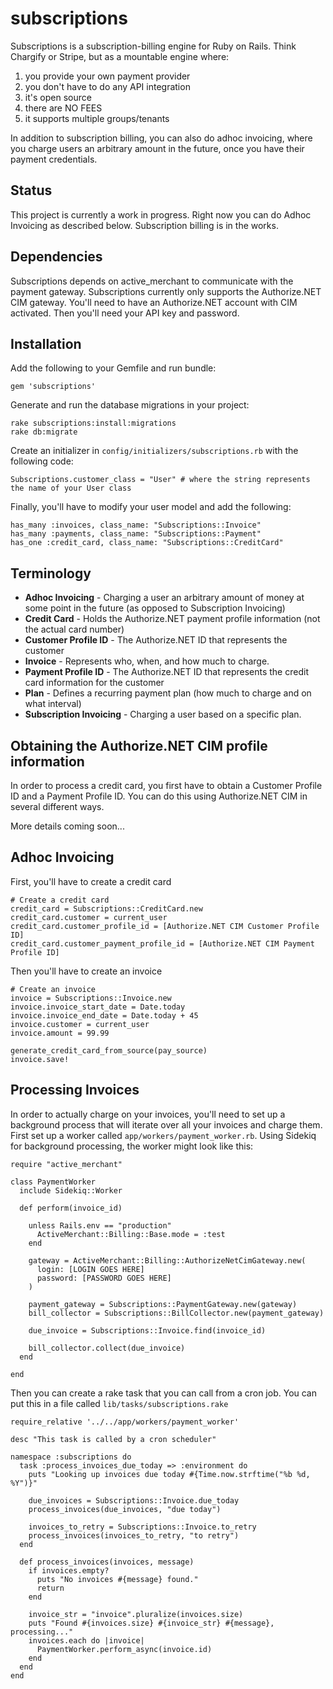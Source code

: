 subscriptions
=============

Subscriptions is a subscription-billing engine for Ruby on Rails. Think Chargify or Stripe, but as a mountable engine where:

1. you provide your own payment provider
2. you don't have to do any API integration
3. it's open source
4. there are NO FEES
5. it supports multiple groups/tenants

In addition to subscription billing, you can also do adhoc invoicing, where you charge users an arbitrary amount in the
future, once you have their payment credentials.

Status
------

This project is currently a work in progress. Right now you can do Adhoc Invoicing as described below. Subscription billing
is in the works.

Dependencies
------------

Subscriptions depends on active_merchant to communicate with the payment gateway. Subscriptions currently only supports the 
Authorize.NET CIM gateway. You'll need to have an Authorize.NET account with CIM activated. Then you'll need your API key 
and password.

Installation
------------

Add the following to your Gemfile and run bundle:

```gem 'subscriptions'```

Generate and run the database migrations in your project:

```
rake subscriptions:install:migrations
rake db:migrate
```

Create an initializer in ```config/initializers/subscriptions.rb``` with the following code:

```
Subscriptions.customer_class = "User" # where the string represents the name of your User class
```

Finally, you'll have to modify your user model and add the following:

```
has_many :invoices, class_name: "Subscriptions::Invoice"
has_many :payments, class_name: "Subscriptions::Payment"
has_one :credit_card, class_name: "Subscriptions::CreditCard"
```



Terminology
-----------
- **Adhoc Invoicing** - Charging a user an arbitrary amount of money at some point in the future (as opposed to Subscription Invoicing)
- **Credit Card** - Holds the Authorize.NET payment profile information (not the actual card number)
- **Customer Profile ID** - The Authorize.NET ID that represents the customer
- **Invoice** - Represents who, when, and how much to charge.
- **Payment Profile ID** - The Authorize.NET ID that represents the credit card information for the customer
- **Plan** - Defines a recurring payment plan (how much to charge and on what interval)
- **Subscription Invoicing** - Charging a user based on a specific plan.


Obtaining the Authorize.NET CIM profile information
---------------------------------------------------

In order to process a credit card, you first have to obtain a Customer Profile ID and a Payment Profile ID. You can
do this using Authorize.NET CIM in several different ways.

More details coming soon...


Adhoc Invoicing
---------------

First, you'll have to create a credit card
```
# Create a credit card
credit_card = Subscriptions::CreditCard.new
credit_card.customer = current_user
credit_card.customer_profile_id = [Authorize.NET CIM Customer Profile ID]
credit_card.customer_payment_profile_id = [Authorize.NET CIM Payment Profile ID]
```

Then you'll have to create an invoice
```
# Create an invoice
invoice = Subscriptions::Invoice.new
invoice.invoice_start_date = Date.today
invoice.invoice_end_date = Date.today + 45
invoice.customer = current_user
invoice.amount = 99.99

generate_credit_card_from_source(pay_source)
invoice.save!
```

Processing Invoices
-------------------
In order to actually charge on your invoices, you'll need to set up a 
background process that will iterate over all your invoices and charge
them. First set up a worker called ```app/workers/payment_worker.rb```. 
Using Sidekiq for background processing, the worker might look like this:

```
require "active_merchant"

class PaymentWorker
  include Sidekiq::Worker

  def perform(invoice_id)

    unless Rails.env == "production"
      ActiveMerchant::Billing::Base.mode = :test
    end

    gateway = ActiveMerchant::Billing::AuthorizeNetCimGateway.new(
      login: [LOGIN GOES HERE]
      password: [PASSWORD GOES HERE]
    )

    payment_gateway = Subscriptions::PaymentGateway.new(gateway)
    bill_collector = Subscriptions::BillCollector.new(payment_gateway)

    due_invoice = Subscriptions::Invoice.find(invoice_id)

    bill_collector.collect(due_invoice)
  end

end
```

Then you can create a rake task that you can call from a cron job. You can
put this in a file called ```lib/tasks/subscriptions.rake```

```
require_relative '../../app/workers/payment_worker'

desc "This task is called by a cron scheduler"

namespace :subscriptions do
  task :process_invoices_due_today => :environment do
    puts "Looking up invoices due today #{Time.now.strftime("%b %d, %Y")}"

    due_invoices = Subscriptions::Invoice.due_today
    process_invoices(due_invoices, "due today")

    invoices_to_retry = Subscriptions::Invoice.to_retry
    process_invoices(invoices_to_retry, "to retry")
  end

  def process_invoices(invoices, message)
    if invoices.empty?
      puts "No invoices #{message} found."
      return
    end

    invoice_str = "invoice".pluralize(invoices.size)
    puts "Found #{invoices.size} #{invoice_str} #{message}, processing..."
    invoices.each do |invoice|
      PaymentWorker.perform_async(invoice.id)
    end
  end
end

```
